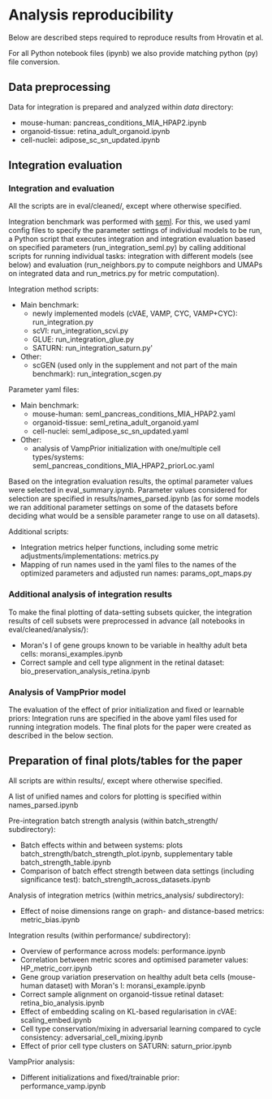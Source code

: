 # Analysis reproducibility

Below are described steps required to reproduce results from Hrovatin et al. 

For all Python notebook files (ipynb) we also provide matching python (py) file conversion.

## Data preprocessing

Data for integration is prepared and analyzed within _data_ directory:
- mouse-human: pancreas_conditions_MIA_HPAP2.ipynb
- organoid-tissue: retina_adult_organoid.ipynb
- cell-nuclei: adipose_sc_sn_updated.ipynb

## Integration evaluation

### Integration and evaluation

All the scripts are in eval/cleaned/, except where otherwise specified.

Integration benchmark was performed with [seml](https://github.com/TUM-DAML/seml). For this, we used yaml config files to specify the parameter settings of individual models to be run, a Python script that executes integration and integration evaluation based on specified parameters (run_integration_seml.py) by calling additional scripts for running individual tasks: integration with different models (see below) and evaluation (run_neighbors.py to compute neighbors and UMAPs on integrated data and run_metrics.py for metric computation).

Integration method scripts:
- Main benchmark:
  - newly implemented models (cVAE, VAMP, CYC, VAMP+CYC): run_integration.py
  - scVI: run_integration_scvi.py
  - GLUE: run_integration_glue.py
  - SATURN: run_integration_saturn.py' 
- Other:
  - scGEN (used only in the supplement and not part of the main benchmark): run_integration_scgen.py

Parameter yaml files:
- Main benchmark:
  - mouse-human: seml_pancreas_conditions_MIA_HPAP2.yaml
  - organoid-tissue: seml_retina_adult_organoid.yaml
  - cell-nuclei: seml_adipose_sc_sn_updated.yaml
- Other:
  - analysis of VampPrior initialization with one/multiple cell types/systems: seml_pancreas_conditions_MIA_HPAP2_priorLoc.yaml

Based on the integration evaluation results, the optimal parameter values were selected in eval_summary.ipynb. Parameter values considered for selection are specified in results/names_parsed.ipynb (as for some models we ran additional parameter settings on some of the datasets before deciding what would be a sensible parameter range to use on all datasets).

Additional scripts:
- Integration metrics helper functions, including some metric adjustments/implementations: metrics.py
- Mapping of run names used in the yaml files to the names of the optimized parameters and adjusted run names: params_opt_maps.py
  
### Additional analysis of integration results

To make the final plotting of data-setting subsets quicker, the integration results of cell subsets were preprocessed in advance (all notebooks in eval/cleaned/analysis/):
- Moran's I of gene groups known to be variable in healthy adult beta cells: moransi_examples.ipynb
- Correct sample and cell type alignment in the retinal dataset: bio_preservation_analysis_retina.ipynb

### Analysis of VampPrior model

The evaluation of the effect of prior initialization and fixed or learnable priors: Integration runs are specified in the above yaml files used for running integration models. The final plots for the paper were created as described in the below section.

## Preparation of final plots/tables for the paper

All scripts are within results/, except where otherwise specified.

A list of unified names and colors for plotting is specified within names_parsed.ipynb

Pre-integration batch strength analysis (within batch_strength/ subdirectory):
- Batch effects within and between systems: plots batch_strength/batch_strength_plot.ipynb, supplementary table batch_strength_table.ipynb
- Comparison of batch effect strength between data settings (including significance test): batch_strength_across_datasets.ipynb

Analysis of integration metrics (within metrics_analysis/ subdirectory):
- Effect of noise dimensions range on graph- and distance-based metrics: metric_bias.ipynb

Integration results (within performance/ subdirectory):
- Overview of performance across models: performance.ipynb
- Correlation between metric scores and optimised parameter values: HP_metric_corr.ipynb
- Gene group variation preservation on healthy adult beta cells (mouse-human dataset) with Moran's I: moransi_example.ipynb
- Correct sample alignment on organoid-tissue retinal dataset: retina_bio_analysis.ipynb
- Effect of embedding scaling on KL-based regularisation in cVAE: scaling_embed.ipynb
- Cell type conservation/mixing in adversarial learning compared to cycle consistency: adversarial_cell_mixing.ipynb
- Effect of prior cell type clusters on SATURN: saturn_prior.ipynb

VampPrior analysis:
- Different initializations and fixed/trainable prior: performance_vamp.ipynb
